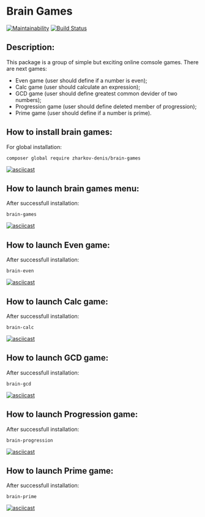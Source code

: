 # Brain Games
[![Maintainability](https://api.codeclimate.com/v1/badges/17197ebb1fd1d104e064/maintainability)](https://codeclimate.com/github/mrDenisZharkov/project-lvl1-s458/maintainability)
[![Build Status](https://travis-ci.org/mrDenisZharkov/project-lvl1-s458.svg?branch=master)](https://travis-ci.org/mrDenisZharkov/project-lvl1-s458)
## Description:
This package is a group of simple but exciting online comsole games.
There are next games:
- Even game (user should define if a number is even);
- Calc game (user should calculate an expression);
- GCD game (user should define greatest common devider of two numbers);
- Progression game (user should define deleted member of progression);
- Prime game (user should define if a number is prime).

## How to install brain games:
For global installation:
```
composer global require zharkov-denis/brain-games
```
[![asciicast](https://asciinema.org/a/WDOY1SAYENXDfobTuI1kzfJyu.svg)](https://asciinema.org/a/WDOY1SAYENXDfobTuI1kzfJyu)

## How to launch brain games menu:
After successfull installation:
```
brain-games
```
[![asciicast](https://asciinema.org/a/0QnaIa3IVf4CLVGGuEs9O8IZg.svg)](https://asciinema.org/a/0QnaIa3IVf4CLVGGuEs9O8IZg)

## How to launch Even game:
After successfull installation:
```
brain-even
```
[![asciicast](https://asciinema.org/a/ZeEtiBdg5xn3RWojmh3Y81YSV.svg)](https://asciinema.org/a/ZeEtiBdg5xn3RWojmh3Y81YSV)

## How to launch Calc game:
After successfull installation:
```
brain-calc
```
[![asciicast](https://asciinema.org/a/zd4eau0VsqZ0WZfC8Lc40wbQR.svg)](https://asciinema.org/a/zd4eau0VsqZ0WZfC8Lc40wbQR)

## How to launch GCD game:
After successfull installation:
```
brain-gcd
```
[![asciicast](https://asciinema.org/a/GVAwWS5f2GGbjAdTLu4G5pLfn.svg)](https://asciinema.org/a/GVAwWS5f2GGbjAdTLu4G5pLfn)

## How to launch Progression game:
After successfull installation:
```
brain-progression
```
[![asciicast](https://asciinema.org/a/vu9NFRY01CVwoMbthhHg1LHBI.svg)](https://asciinema.org/a/vu9NFRY01CVwoMbthhHg1LHBI)

## How to launch Prime game:
After successfull installation:
```
brain-prime
```
[![asciicast](https://asciinema.org/a/2SttYmkMRzcOltpBod6TlSg9D.svg)](https://asciinema.org/a/2SttYmkMRzcOltpBod6TlSg9D)
